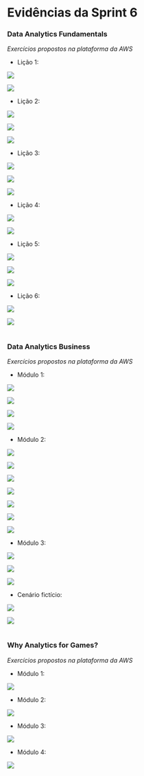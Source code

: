 #
# Evidências da Sprint 6

### Data Analytics Fundamentals

*Exercícios propostos na plataforma da AWS*

  - Lição 1: 
  
  ![](https://github.com/catarwnalud/pbCompass/blob/master/sprint_6/evidencias/licao1t1.png)

  ![](https://github.com/catarwnalud/pbCompass/blob/master/sprint_6/evidencias/licao1t2.png)

  - Lição 2:

  ![](https://github.com/catarwnalud/pbCompass/blob/master/sprint_6/evidencias/licao2t1.png)

  ![](https://github.com/catarwnalud/pbCompass/blob/master/sprint_6/evidencias/licao2t2.png)

  ![](https://github.com/catarwnalud/pbCompass/blob/master/sprint_6/evidencias/licao2t3.png)
  
  - Lição 3:

  ![](https://github.com/catarwnalud/pbCompass/blob/master/sprint_6/evidencias/licao3t1.png)

  ![](https://github.com/catarwnalud/pbCompass/blob/master/sprint_6/evidencias/licao3t2.png)

  ![](https://github.com/catarwnalud/pbCompass/blob/master/sprint_6/evidencias/licao3t3.png)

  - Lição 4:

  ![](https://github.com/catarwnalud/pbCompass/blob/master/sprint_6/evidencias/licao4t2.png)

  ![](https://github.com/catarwnalud/pbCompass/blob/master/sprint_6/evidencias/licao4t3.png)

  - Lição 5:

  ![](https://github.com/catarwnalud/pbCompass/blob/master/sprint_6/evidencias/licao5t1.png)

  ![](https://github.com/catarwnalud/pbCompass/blob/master/sprint_6/evidencias/licao5t2.png)

  ![](https://github.com/catarwnalud/pbCompass/blob/master/sprint_6/evidencias/licao5t3.png)

  - Lição 6:

  ![](https://github.com/catarwnalud/pbCompass/blob/master/sprint_6/evidencias/licao6t1.png)

  ![](https://github.com/catarwnalud/pbCompass/blob/master/sprint_6/evidencias/licao6t2.png)

#

### Data Analytics Business

*Exercícios propostos na plataforma da AWS*

  - Módulo 1:

  ![](https://github.com/catarwnalud/pbCompass/blob/master/sprint_6/evidencias/modulo1.1.png)

  ![](https://github.com/catarwnalud/pbCompass/blob/master/sprint_6/evidencias/modulo1.2.png) 

  ![](https://github.com/catarwnalud/pbCompass/blob/master/sprint_6/evidencias/modulo1.3.png) 

  ![](https://github.com/catarwnalud/pbCompass/blob/master/sprint_6/evidencias/modulo1.4.png)

  - Módulo 2:

  ![](https://github.com/catarwnalud/pbCompass/blob/master/sprint_6/evidencias/modulo2.1.png)

  ![](https://github.com/catarwnalud/pbCompass/blob/master/sprint_6/evidencias/modulo2.2.png) 

  ![](https://github.com/catarwnalud/pbCompass/blob/master/sprint_6/evidencias/modulo2.3.png) 

  ![](https://github.com/catarwnalud/pbCompass/blob/master/sprint_6/evidencias/modulo2.4.png)

  ![](https://github.com/catarwnalud/pbCompass/blob/master/sprint_6/evidencias/modulo2.5.png) 

  ![](https://github.com/catarwnalud/pbCompass/blob/master/sprint_6/evidencias/modulo2.6.png) 

  ![](https://github.com/catarwnalud/pbCompass/blob/master/sprint_6/evidencias/modulo2.7.png)

  - Módulo 3:

  ![](https://github.com/catarwnalud/pbCompass/blob/master/sprint_6/evidencias/modulo3.1.png)

  ![](https://github.com/catarwnalud/pbCompass/blob/master/sprint_6/evidencias/modulo3.2.png) 

  ![](https://github.com/catarwnalud/pbCompass/blob/master/sprint_6/evidencias/modulo3.3.png)

  - Cenário fictício:

  ![](https://github.com/catarwnalud/pbCompass/blob/master/sprint_6/evidencias/cenariofic1.png)

  ![](https://github.com/catarwnalud/pbCompass/blob/master/sprint_6/evidencias/cenariofic2.png)

#        

### Why Analytics for Games?

*Exercícios propostos na plataforma da AWS*

  - Módulo 1:

  ![](https://github.com/catarwnalud/pbCompass/blob/master/sprint_6/evidencias/modulo1.png)

  - Módulo 2:

  ![](https://github.com/catarwnalud/pbCompass/blob/master/sprint_6/evidencias/modulo2.png)

  - Módulo 3:

  ![](https://github.com/catarwnalud/pbCompass/blob/master/sprint_6/evidencias/modulo3.png)

  - Módulo 4:

  ![](https://github.com/catarwnalud/pbCompass/blob/master/sprint_6/evidencias/modulo4.png)